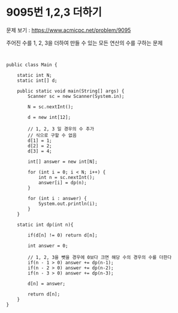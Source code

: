 # 9095번 1,2,3 더하기

문제 보기 : <https://www.acmicpc.net/problem/9095>

주어진 수를 1, 2, 3을 더하여 만들 수 있는 모든 연산의 수를 구하는 문제


<pre><code>

public class Main {

    static int N;
    static int[] d;

    public static void main(String[] args) {
        Scanner sc = new Scanner(System.in);

        N = sc.nextInt();

        d = new int[12];

        // 1, 2, 3 일 경우의 수 추가
        // 식으로 구할 수 없음
        d[1] = 1;
        d[2] = 2;
        d[3] = 4;

        int[] answer = new int[N];

        for (int i = 0; i < N; i++) {
            int n = sc.nextInt();
            answer[i] = dp(n);
        }

        for (int i : answer) {
            System.out.println(i);
        }
    }

    static int dp(int n){

        if(d[n] != 0) return d[n];

        int answer = 0;

        // 1, 2, 3을 뺏을 경우에 0보다 크면 해당 수의 경우의 수를 더한다
        if(n - 1 > 0) answer += dp(n-1);
        if(n - 2 > 0) answer += dp(n-2);
        if(n - 3 > 0) answer += dp(n-3);

        d[n] = answer;

        return d[n];
    }
}

</code></pre>